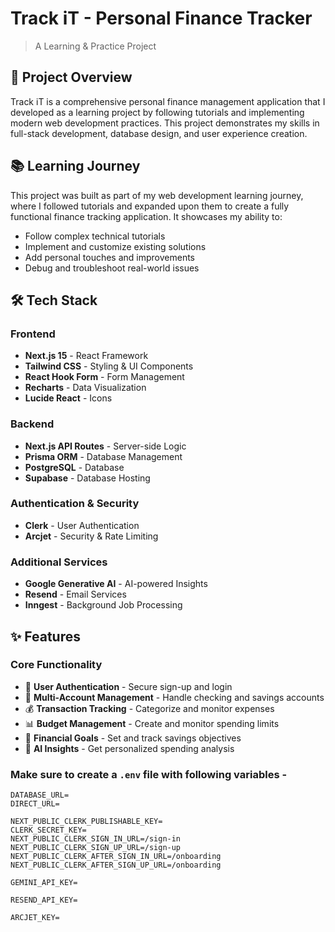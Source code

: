 # Track iT - Personal Finance Tracker

> A Learning & Practice Project

## 🎯 Project Overview

Track iT is a comprehensive personal finance management application that I developed as a learning project by following tutorials and implementing modern web development practices. This project demonstrates my skills in full-stack development, database design, and user experience creation.

## 📚 Learning Journey

This project was built as part of my web development learning journey, where I followed tutorials and expanded upon them to create a fully functional finance tracking application. It showcases my ability to:

- Follow complex technical tutorials
- Implement and customize existing solutions
- Add personal touches and improvements
- Debug and troubleshoot real-world issues

## 🛠️ Tech Stack

### Frontend
- **Next.js 15** - React Framework
- **Tailwind CSS** - Styling & UI Components
- **React Hook Form** - Form Management
- **Recharts** - Data Visualization
- **Lucide React** - Icons

### Backend
- **Next.js API Routes** - Server-side Logic
- **Prisma ORM** - Database Management
- **PostgreSQL** - Database
- **Supabase** - Database Hosting

### Authentication & Security
- **Clerk** - User Authentication
- **Arcjet** - Security & Rate Limiting

### Additional Services
- **Google Generative AI** - AI-powered Insights
- **Resend** - Email Services
- **Inngest** - Background Job Processing

## ✨ Features

### Core Functionality
- 🔐 **User Authentication** - Secure sign-up and login
- 🏦 **Multi-Account Management** - Handle checking and savings accounts
- 💰 **Transaction Tracking** - Categorize and monitor expenses
- 📊 **Budget Management** - Create and monitor spending limits
- 🎯 **Financial Goals** - Set and track savings objectives
- 🤖 **AI Insights** - Get personalized spending analysis

### Make sure to create a `.env` file with following variables -

```
DATABASE_URL=
DIRECT_URL=

NEXT_PUBLIC_CLERK_PUBLISHABLE_KEY=
CLERK_SECRET_KEY=
NEXT_PUBLIC_CLERK_SIGN_IN_URL=/sign-in
NEXT_PUBLIC_CLERK_SIGN_UP_URL=/sign-up
NEXT_PUBLIC_CLERK_AFTER_SIGN_IN_URL=/onboarding
NEXT_PUBLIC_CLERK_AFTER_SIGN_UP_URL=/onboarding

GEMINI_API_KEY=

RESEND_API_KEY=

ARCJET_KEY=
```
